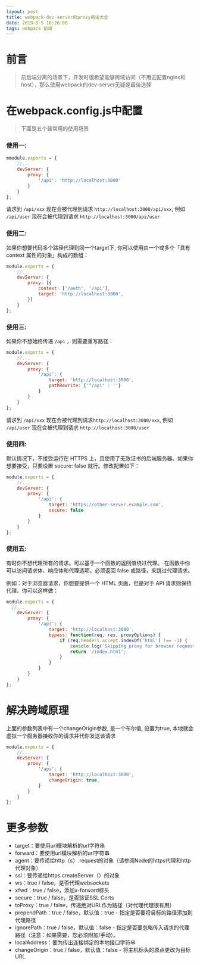 ```yaml
---
layout: post
title: webpack-dev-server的proxy用法大全
date: 2019-8-5 10:26:00
tags: webpack 前端
---
```


# 前言
> 前后端分离的场景下，开发时很希望能够跨域访问（不用去配置nginx和host），那么使用webpack的dev-server无疑是最佳选择

# 在webpack.config.js中配置
> 下面是五个最常用的使用场景

### 使用一:
```javascript
mmodule.exports = {
    //...
    devServer: {
        proxy: {
            '/api': 'http://localhost:3000'
        }
    }
};
```
请求到 `/api/xxx` 现在会被代理到请求 `http://localhost:3000/api/xxx`, 例如 `/api/user` 现在会被代理到请求 `http://localhost:3000/api/user`

### 使用二:
如果你想要代码多个路径代理到同一个target下, 你可以使用由一个或多个「具有 context 属性的对象」构成的数组：
```javascript
module.exports = {
    //...
    devServer: {
        proxy: [{
            context: ['/auth', '/api'],
            target: 'http://localhost:3000',
        }]
    }
};

```

### 使用三:
如果你不想始终传递 `/api` ，则需要重写路径：
```javascript
module.exports = {
    //...
    devServer: {
        proxy: {
            '/api': {
                target: 'http://localhost:3000',
                pathRewrite: {'^/api' : ''}
            }
        }
    }
};
```
请求到 `/api/xxx` 现在会被代理到请求`http://localhost:3000/xxx`, 例如 `/api/user` 现在会被代理到请求 `http://localhost:3000/user`

### 使用四:
默认情况下，不接受运行在 HTTPS 上，且使用了无效证书的后端服务器。如果你想要接受，只要设置 secure: false 就行。修改配置如下：
```javascript
module.exports = {
    //...
    devServer: {
        proxy: {
            '/api': {
                target: 'https://other-server.example.com',
                secure: false
            }
        }
    }
};
```

### 使用五:
有时你不想代理所有的请求。可以基于一个函数的返回值绕过代理。
在函数中你可以访问请求体、响应体和代理选项。必须返回 false 或路径，来跳过代理请求。

例如：对于浏览器请求，你想要提供一个 HTML 页面，但是对于 API 请求则保持代理。你可以这样做：
```javascript
module.exports = {
  //...
    devServer: {
        proxy: {
            '/api': {
                target: 'http://localhost:3000',
                bypass: function(req, res, proxyOptions) {
                    if (req.headers.accept.indexOf('html') !== -1) {
                        console.log('Skipping proxy for browser request.');
                        return '/index.html';
                    }
                }
            }
        }
    }   
};
```

# 解决跨域原理
上面的参数列表中有一个changeOrigin参数, 是一个布尔值, 设置为true, 本地就会虚拟一个服务器接收你的请求并代你发送该请求
```javascript
module.exports = {
    //...
    devServer: {
        proxy: {
            '/api': {
                target: 'http://localhost:3000',
                changeOrigin: true,
            }
        }
    }
};
```

# 更多参数
- target：要使用url模块解析的url字符串
- forward：要使用url模块解析的url字符串
- agent：要传递给http（s）.request的对象（请参阅Node的https代理和http代理对象）
- ssl：要传递给https.createServer（）的对象
- ws：true / false，是否代理websockets
- xfwd：true / false，添加x-forward标头
- secure：true / false，是否验证SSL Certs
- toProxy：true / false，传递绝对URL作为路径（对代理代理很有用）
- prependPath：true / false，默认值：true - 指定是否要将目标的路径添加到代理路径
- ignorePath：true / false，默认值：false - 指定是否要忽略传入请求的代理路径（注意：如果需要，您必须附加/手动）。
- localAddress：要为传出连接绑定的本地接口字符串
- changeOrigin：true / false，默认值：false - 将主机标头的原点更改为目标URL
